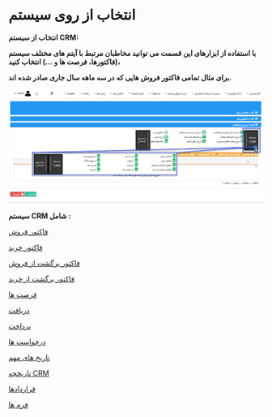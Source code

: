 # انتخاب از روی سیستم 

**انتخاب از سیستم CRM:**

**با استفاده از ابزارهای این قسمت می توانید مخاطبان مرتبط با آیتم های مختلف سیستم (فاکتورها، فرصت ها و ...) انتخاب کنید،**

**برای مثال تمامی فاکتور فروش هایی که در سه ماهه سال جاری صادر شده اند.**

![](advertising-selecting-audience-system.png)

**سیستم CRM شامل :**

[فاکتور فروش](../../Buysaleswarehouse/Factors.md)

[فاکتور خرید](../../Buysaleswarehouse/Buyfactor.md)

[فاکتور برگشت از فروش](../../Buysaleswarehouse/Returnfactor.md)

[فاکتور برگشت از خرید](../../Buysaleswarehouse/Returnbuyfactor.md)

[فرصت ها](../../CRM/Apportunity.md)

[دریافت](../../Buysaleswarehouse/Recive.md)

[پرداخت](../../Buysaleswarehouse/Payment.md)

[درخواست ها](../../CRM/Requests.md) 

[تاریخ های مهم](../../CRM/LinkedDates.md) 

[تاریخچه CRM](../../CRM/CRMHistory.md)

[قراردادها](../../Buysaleswarehouse/Contract.md)

[فرم ها](../../CRM/Forms.md)